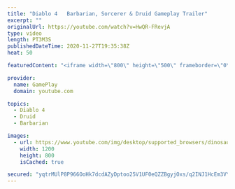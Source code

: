 ```yaml
---
title: "Diablo 4   Barbarian, Sorcerer & Druid Gameplay Trailer"
excerpt: ""
originalUrl: https://youtube.com/watch?v=HwQR-FRevjA
type: video
length: PT3M3S
publishedDateTime: 2020-11-27T19:35:38Z
heat: 50

featuredContent: "<iframe width=\"800\" height=\"500\" frameborder=\"0\" src=\"https://www.youtube.com/embed/HwQR-FRevjA\" allow=\"accelerometer; autoplay; encrypted-media; gyroscope; picture-in-picture\" allowfullscreen></iframe>"

provider:
  name: GamePlay
  domain: youtube.com

topics:
  - Diablo 4
  - Druid
  - Barbarian

images:
  - url: https://www.youtube.com/img/desktop/supported_browsers/dinosaur.png
    width: 1200
    height: 800
    isCached: true

secured: "yqtrMUlP8P966OoHk7dcdAZyDptoo25V1UF0eQZZBgyjOxs/q2INJ1HcEm3VYmBXaguFr/bmee8q+AqFWimTIapoQI0TKXFbd0zAZ/qWLKeG3fQtHOdPR+ShOMyWEQcxL8r6Gm+/4LdZd9Y1Ue+w1Kt7mLZ3+K0HUh3nX4Lka/WN/uK+aRDFjQnOJJXWwCwUS55/rjUSX7PC0ar+fneZZJSfP7ZIl1kvjqXfU+6Jp7UzTWcWu5iUiSzA176ZIhVWakP3p1fLBeiGAdeSEZd+MBcVRc80qgRN3k70QF09hiyW8beDOk7aMqVBHRE2WHDAJlp7VCRyP6c0JSC9RfGa8ke9oaZ4yb87QPn5Tjphmqnrt7mW2UxKjI1Lx7htq0W4pdpgwEQ4ZyqDafl3xH1OFB5oXObXB8w3U4h/o6SbAWA=;zkxsNWHiTI0H6SQi2gTfow=="
---
```


